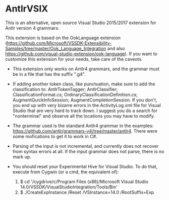 # AntlrVSIX
This is an alternative, open source Visual Studio 2015/2017 extension for Antlr version 4 grammars.

This extension is based on the OokLanguage extension (https://github.com/Microsoft/VSSDK-Extensibility-Samples/tree/master/Ook_Language_Integration and
also https://github.com/visual-studio-extension/ook-language).
If you want to customize this extension for your needs,
take care of the caveots.

* This extension only works on Antlr4 grammars, and the grammar must be in a file that has the suffix ".g4".

* If adding another token class, like punctuation, make sure to add the classification to:
AntlrTokenTagger; AntlrClassifier; ClassificationFormat.cs; OrdinaryClassificationDefinition.cs;
AugmentQuickInfoSession; AugmentCompletionSession. If you don't, you end up with very
bizarre errors in the ActivityLog.xml file for Visual Studio that are very hard to track down.
I suggest you do a search for "nonterminal" and observe all the locations you may have to
modify.

* The grammar used is the standard Antlr4 grammar in the examples: 
https://github.com/antlr/grammars-v4/tree/master/antlr4. There were some mofications to get it
to work in C#.

* Parsing of the input is not incremental, and currently does not recover from
syntax errors at all. If the input grammar does not parse, there is no mark up.

* You should reset your Experimental Hive for Visual Studio. To do that, execute from Cygwin (or a cmd, the
equivalent of):
  1. $ cd '/cygdrive/c/Program Files (x86)/Microsoft Visual Studio 14.0/VSSDK/VisualStudioIntegration/Tools/Bin'
  2. $ ./CreateExpInstance /Reset /VSInstance=14.0 /RootSuffix=Exp


